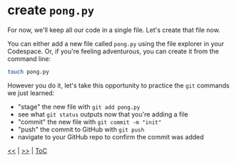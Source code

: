# create `pong.py`

For now, we'll keep all our code in a single file. Let's create that file now.

You can either add a new file called `pong.py` using the file explorer in your
Codespace. Or, if you're feeling adventurous, you can create it from the
command line:

```bash
touch pong.py
```

However you do it, let's take this opportunity to practice the `git` commands
we just learned:

- "stage" the new file with `git add pong.py`
- see what `git status` outputs now that you're adding a file
- "commit" the new file with `git commit -m "init"`
- "push" the commit to GitHub with `git push`
- navigate to your GitHub repo to confirm the commit was added

[<<](guide_011.md) | [>>](guide_013.md) | [ToC](toc.md)
